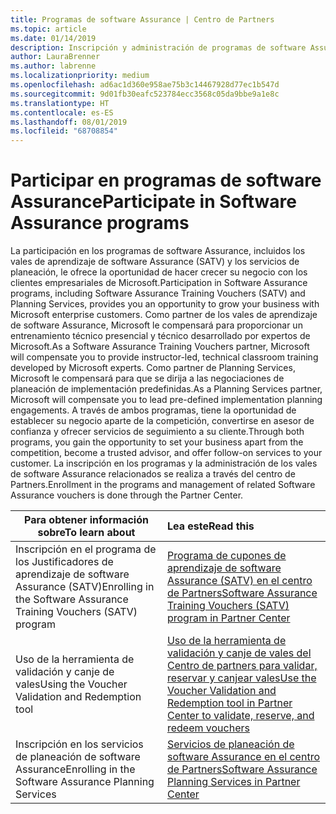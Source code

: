 ```yaml
---
title: Programas de software Assurance | Centro de Partners
ms.topic: article
ms.date: 01/14/2019
description: Inscripción y administración de programas de software Assurance en el centro de Partners
author: LauraBrenner
ms.author: labrenne
ms.localizationpriority: medium
ms.openlocfilehash: ad6ac1d360e958ae75b3c14467928d77ec1b547d
ms.sourcegitcommit: 9d01fb30eafc523784ecc3568c05da9bbe9a1e8c
ms.translationtype: HT
ms.contentlocale: es-ES
ms.lasthandoff: 08/01/2019
ms.locfileid: "68708854"
---
```

# <a name="participate-in-software-assurance-programs"></a><span data-ttu-id="f3622-103">Participar en programas de software Assurance</span><span class="sxs-lookup"><span data-stu-id="f3622-103">Participate in Software Assurance programs</span></span>

<span data-ttu-id="f3622-104">La participación en los programas de software Assurance, incluidos los vales de aprendizaje de software Assurance (SATV) y los servicios de planeación, le ofrece la oportunidad de hacer crecer su negocio con los clientes empresariales de Microsoft.</span><span class="sxs-lookup"><span data-stu-id="f3622-104">Participation in Software Assurance programs, including Software Assurance Training Vouchers (SATV) and Planning Services, provides you an opportunity to grow your business with Microsoft enterprise customers.</span></span> <span data-ttu-id="f3622-105">Como partner de los vales de aprendizaje de software Assurance, Microsoft le compensará para proporcionar un entrenamiento técnico presencial y técnico desarrollado por expertos de Microsoft.</span><span class="sxs-lookup"><span data-stu-id="f3622-105">As a Software Assurance Training Vouchers partner, Microsoft will compensate you to provide instructor-led, technical classroom training developed by Microsoft experts.</span></span> <span data-ttu-id="f3622-106">Como partner de Planning Services, Microsoft le compensará para que se dirija a las negociaciones de planeación de implementación predefinidas.</span><span class="sxs-lookup"><span data-stu-id="f3622-106">As a Planning Services partner, Microsoft will compensate you to lead pre-defined implementation planning engagements.</span></span> <span data-ttu-id="f3622-107">A través de ambos programas, tiene la oportunidad de establecer su negocio aparte de la competición, convertirse en asesor de confianza y ofrecer servicios de seguimiento a su cliente.</span><span class="sxs-lookup"><span data-stu-id="f3622-107">Through both programs, you gain the opportunity to set your business apart from the competition, become a trusted advisor, and offer follow-on services to your customer.</span></span> <span data-ttu-id="f3622-108">La inscripción en los programas y la administración de los vales de software Assurance relacionados se realiza a través del centro de Partners.</span><span class="sxs-lookup"><span data-stu-id="f3622-108">Enrollment in the programs and management of related Software Assurance vouchers is done through the Partner Center.</span></span>

|<span data-ttu-id="f3622-109">**Para obtener información sobre**</span><span class="sxs-lookup"><span data-stu-id="f3622-109">**To learn about**</span></span>   |<span data-ttu-id="f3622-110">**Lea este**</span><span class="sxs-lookup"><span data-stu-id="f3622-110">**Read this**</span></span>   |
|--------------------------|:------------------|
|<span data-ttu-id="f3622-111">Inscripción en el programa de los Justificadores de aprendizaje de software Assurance (SATV)</span><span class="sxs-lookup"><span data-stu-id="f3622-111">Enrolling in the Software Assurance Training Vouchers (SATV) program</span></span>|[<span data-ttu-id="f3622-112">Programa de cupones de aprendizaje de software Assurance (SATV) en el centro de Partners</span><span class="sxs-lookup"><span data-stu-id="f3622-112">Software Assurance Training Vouchers (SATV) program in Partner Center</span></span>](software-assurance-satv.md)|
|<span data-ttu-id="f3622-113">Uso de la herramienta de validación y canje de vales</span><span class="sxs-lookup"><span data-stu-id="f3622-113">Using the Voucher Validation and Redemption tool</span></span>|[<span data-ttu-id="f3622-114">Uso de la herramienta de validación y canje de vales del Centro de partners para validar, reservar y canjear vales</span><span class="sxs-lookup"><span data-stu-id="f3622-114">Use the Voucher Validation and Redemption tool in Partner Center to validate, reserve, and redeem vouchers</span></span>](voucher-validation-tool.md)|
|<span data-ttu-id="f3622-115">Inscripción en los servicios de planeación de software Assurance</span><span class="sxs-lookup"><span data-stu-id="f3622-115">Enrolling in the Software Assurance Planning Services</span></span>|[<span data-ttu-id="f3622-116">Servicios de planeación de software Assurance en el centro de Partners</span><span class="sxs-lookup"><span data-stu-id="f3622-116">Software Assurance Planning Services in Partner Center</span></span>](software-assurance-dps.md) 



